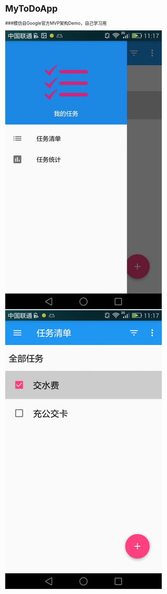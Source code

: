 # MyToDoApp
###模仿自Google官方MVP架构Demo，自己学习用

![screenshot1](Screenshot1.jpeg)
![screenshot2](Screenshot2.jpeg)